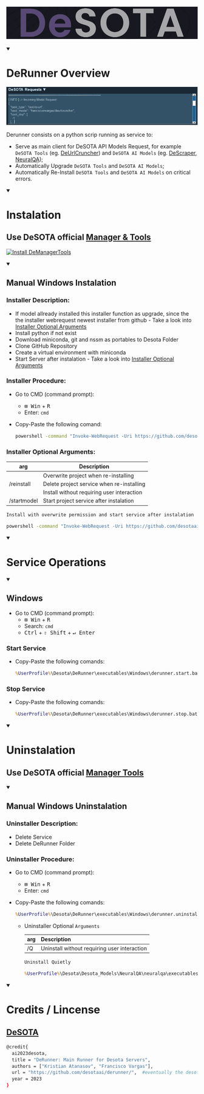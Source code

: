 ![DeSOTA Welcome](Assets/Logo_DeSota.png)

<details open>
   <summary><h1>DeRunner Overview</h1></summary>

[![Models Requests](Assets/DeManagertools_ModelsRequests.png)](https://github.com/DeSOTAai/DeManagerTools#models--tools-dashboard)

Derunner consists on a python scrip running as service to:
 - Serve as main client for DeSOTA API Models Request, for example `DeSOTA Tools` (eg. [DeUrlCruncher](https://github.com/franciscomvargas/DeUrlCruncher)) and `DeSOTA AI Models` (eg. [DeScraper](https://github.com/franciscomvargas/descraper), [NeuralQA](https://github.com/franciscomvargas/neuralqa));
 - Automatically Upgrade `DeSOTA Tools` and `DeSOTA AI Models`;
 - Automatically Re-Install `DeSOTA Tools` and `DeSOTA AI Models` on critical errors.

</details>

<details open>
    <summary><h1>Instalation</h1></summary>
    

## Use DeSOTA official [Manager & Tools](https://github.com/DeSOTAai/DeManagerTools#instalation)

[![Install DeManagerTools](https://img.shields.io/static/v1?label=Desota%20-%20Manager%20Tools&message=Install&color=blue&logo=windows)](https://desota.net/assistant/download.php?file=demanagertools&system=win)



<details open>
    <summary><h2>Manual Windows Instalation</h2></summary>

### Installer Description:

* If model allready installed this installer function as upgrade, since the the installer webrequest newest installer from github - Take a look into [Installer Optional Arguments](#installer-optional-arguments)
* Install python if not exist
* Download miniconda, git and nssm as portables to Desota Folder
* Clone GitHub Repository
* Create a virtual environment with miniconda
* Start Server after instalation - Take a look into [Installer Optional Arguments](#installer-optional-arguments)

### Installer Procedure:

* Go to CMD (command prompt):
    * <kbd>⊞ Win</kbd> + <kbd>R</kbd>
    * Enter: `cmd` 

* Copy-Paste the following comand: 
    ```cmd
    powershell -command "Invoke-WebRequest -Uri https://github.com/desotaai/derunner/raw/main/Executables/Windows/DeRunner.install.bat -OutFile ~\derunner_installer.bat" && call %UserProfile%\derunner_installer.bat && del %UserProfile%\derunner_installer.bat

    ```
### Installer Optional Arguments:

<table>
    <thead>
        <tr>
            <th>arg</th>
            <th>Description</th>
        </tr>
    </thead>
    <tbody>
        <tr>
            <td rowspan=3>/reinstall</td>
            <td>Overwrite project when re-installing</td>
        </tr>
        <tr>
            <td>Delete project service when re-installing</td>
        </tr>
        <tr>
            <td>Install without requiring user interaction</td>
        </tr>
        <tr>
            <td>/startmodel</td>
            <td>Start project service after instalation</td>
        </tr>
    </tbody>
</table>

`Install with overwrite permission and start service after instalation`

```cmd
powershell -command "Invoke-WebRequest -Uri https://github.com/desotaai/derunner/raw/main/Executables/Windows/DeRunner.install.bat -OutFile ~\derunner_installer.bat" && call %UserProfile%\derunner_installer.bat /reinstall /startmodel && del %UserProfile%\derunner_installer.bat

```
    
    
</details>
</details>

<details open>
    <summary><h1>Service Operations</h1></summary>

<details open>
    <summary><h2>Windows</h2></summary>

* Go to CMD (command prompt):
  * <kbd>⊞ Win</kbd> + <kbd>R</kbd>
  * Search: `cmd` 
  * <kbd>Ctrl</kbd> + <kbd>⇧ Shift</kbd> + <kbd>↵ Enter</kbd>

### Start Service
* Copy-Paste the following comands: 
    ```cmd
    %UserProfile%\Desota\DeRunner\executables\Windows\derunner.start.bat

    ```
### Stop Service
* Copy-Paste the following comands: 
    ```cmd
    %UserProfile%\Desota\DeRunner\executables\Windows\derunner.stop.bat

    ```
</details>
</details>

<details open>
    <summary><h1>Uninstalation</h1></summary>

## Use DeSOTA official [Manager Tools](https://github.com/DeSOTAai/DeManagerTools#models--tools-dashboard)

<details open>
    <summary><h2>Manual Windows Uninstalation</h2></summary>

### Uninstaller Description:

* Delete Service
* Delete DeRunner Folder

### Uninstaller Procedure:

* Go to CMD (command prompt):
    * <kbd>⊞ Win</kbd> + <kbd>R</kbd>
    * Enter: `cmd` 

* Copy-Paste the following comands: 
    ```cmd
    %UserProfile%\Desota\DeRunner\executables\Windows\derunner.uninstall.bat

    ```
    * Uninstaller Optional `Arguments`

        |arg|Description|
        |---|---|
        |/Q|Uninstall without requiring user interaction|
        
        `Uninstall Quietly`
        
        ```cmd
        %UserProfile%\Desota\Desota_Models\NeuralQA\neuralqa\executables\Windows\neuralqa.uninstall.bat /Q

        ```
      
</details>
</details>

<details open>
    <summary><h1>Credits / Lincense</h1></summary>

## [DeSOTA](#coming-soon)
```sh
@credit{
  ai2023desota,
  title = "DeRunner: Main Runner for Desota Servers",
  authors = ["Kristian Atanasov", "Francisco Vargas"],
  url = "https://github.com/desotaai/derunner/",  #eventually the desota webpage
  year = 2023
}
```
</details>

